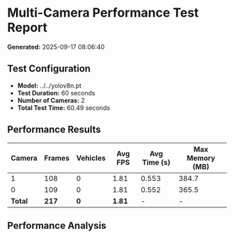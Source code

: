 # Multi-Camera Performance Test Report

**Generated:** 2025-09-17 08:06:40

## Test Configuration
- **Model:** ../../yolov8n.pt
- **Test Duration:** 60 seconds
- **Number of Cameras:** 2
- **Total Test Time:** 60.49 seconds

## Performance Results
| Camera | Frames | Vehicles | Avg FPS | Avg Time (s) | Max Memory (MB) |
|--------|--------|----------|---------|--------------|-----------------|
| 1 | 108 | 0 | 1.81 | 0.553 | 384.7 |
| 0 | 109 | 0 | 1.81 | 0.552 | 365.5 |
| **Total** | **217** | **0** | **1.81** | - | - |

## Performance Analysis
